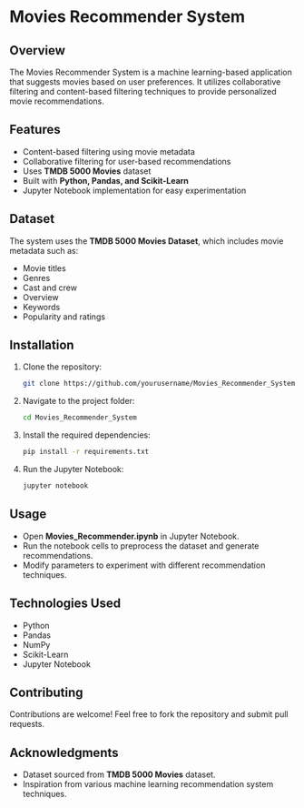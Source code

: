 # Movies Recommender System

## Overview
The Movies Recommender System is a machine learning-based application that suggests movies based on user preferences. It utilizes collaborative filtering and content-based filtering techniques to provide personalized movie recommendations.

## Features
- Content-based filtering using movie metadata
- Collaborative filtering for user-based recommendations
- Uses **TMDB 5000 Movies** dataset
- Built with **Python, Pandas, and Scikit-Learn**
- Jupyter Notebook implementation for easy experimentation

## Dataset
The system uses the **TMDB 5000 Movies Dataset**, which includes movie metadata such as:
- Movie titles
- Genres
- Cast and crew
- Overview
- Keywords
- Popularity and ratings

## Installation
1. Clone the repository:
   ```bash
   git clone https://github.com/yourusername/Movies_Recommender_System.git
   ```
2. Navigate to the project folder:
   ```bash
   cd Movies_Recommender_System
   ```
3. Install the required dependencies:
   ```bash
   pip install -r requirements.txt
   ```
4. Run the Jupyter Notebook:
   ```bash
   jupyter notebook
   ```

## Usage
- Open **Movies_Recommender.ipynb** in Jupyter Notebook.
- Run the notebook cells to preprocess the dataset and generate recommendations.
- Modify parameters to experiment with different recommendation techniques.

## Technologies Used
- Python
- Pandas
- NumPy
- Scikit-Learn
- Jupyter Notebook

## Contributing
Contributions are welcome! Feel free to fork the repository and submit pull requests.

## Acknowledgments
- Dataset sourced from **TMDB 5000 Movies** dataset.
- Inspiration from various machine learning recommendation system techniques.
